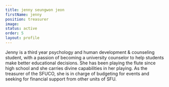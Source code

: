 ```yaml
---
title: jenny seungwon jeon
firstName: jenny
position: treasurer
image:
status: active
order: 5
layout: profile
---
```


Jenny is a third year psychology and human development & counseling student, with a passion of becoming a university counselor to help students make better educational decisions. She has been playing the flute since high school and she carries divine capabilities in her playing. As the treasurer of the SFUCO, she is in charge of budgeting for events and seeking for financial support from other units of SFU.
